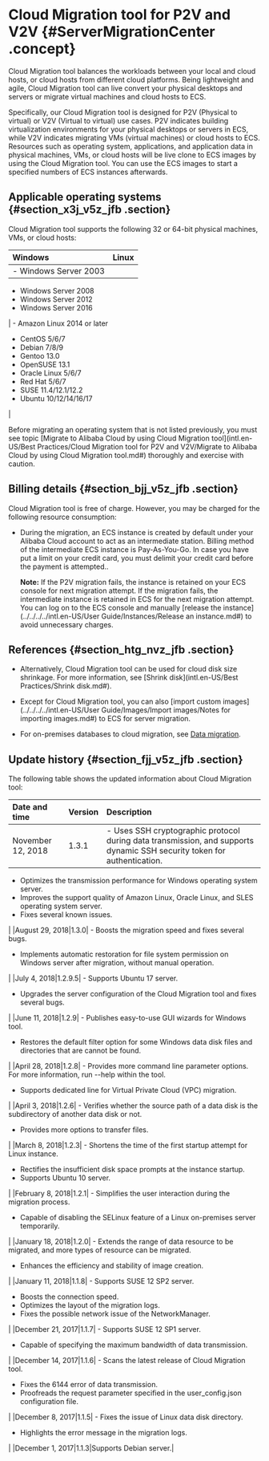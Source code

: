 # Cloud Migration tool for P2V and V2V {#ServerMigrationCenter .concept}

Cloud Migration tool balances the workloads between your local and cloud hosts, or cloud hosts from different cloud platforms. Being lightweight and agile, Cloud Migration tool can live convert your physical desktops and servers or migrate virtual machines and cloud hosts to ECS.

Specifically, our Cloud Migration tool is designed for P2V \(Physical to virtual\) or V2V \(Virtual to virtual\) use cases. P2V indicates building virtualization environments for your physical desktops or servers in ECS, while V2V indicates migrating VMs \(virtual machines\) or cloud hosts to ECS. Resources such as operating system, applications, and application data in physical machines, VMs, or cloud hosts will be live clone to ECS images by using the Cloud Migration tool. You can use the ECS images to start a specified numbers of ECS instances afterwards.

## Applicable operating systems {#section_x3j_v5z_jfb .section}

Cloud Migration tool supports the following 32 or 64-bit physical machines, VMs, or cloud hosts:

|Windows|Linux|
|:------|:----|
| -   Windows Server 2003
-   Windows Server 2008
-   Windows Server 2012
-   Windows Server 2016

 | -   Amazon Linux 2014 or later
-   CentOS 5/6/7
-   Debian 7/8/9
-   Gentoo 13.0
-   OpenSUSE 13.1
-   Oracle Linux 5/6/7
-   Red Hat 5/6/7
-   SUSE 11.4/12.1/12.2
-   Ubuntu 10/12/14/16/17

 |

Before migrating an operating system that is not listed previously, you must see topic [Migrate to Alibaba Cloud by using Cloud Migration tool](intl.en-US/Best Practices/Cloud Migration tool for P2V and V2V/Migrate to Alibaba Cloud by using Cloud Migration tool.md#) thoroughly and exercise with caution.

## Billing details {#section_bjj_v5z_jfb .section}

Cloud Migration tool is free of charge. However, you may be charged for the following resource consumption:

-   During the migration, an ECS instance is created by default under your Alibaba Cloud account to act as an intermediate station. Billing method of the intermediate ECS instance is Pay-As-You-Go. In case you have put a limit on your credit card, you must delimit your credit card before the payment is attempted..

    **Note:** If the P2V migration fails, the instance is retained on your ECS console for next migration attempt. If the migration fails, the intermediate instance is retained in ECS for the next migration attempt. You can log on to the ECS console and manually [release the instance](../../../../intl.en-US/User Guide/Instances/Release an instance.md#) to avoid unnecessary charges.


## References {#section_htg_nvz_jfb .section}

-   Alternatively, Cloud Migration tool can be used for cloud disk size shrinkage. For more information, see [Shrink disk](intl.en-US/Best Practices/Shrink disk.md#).

-   Except for Cloud Migration tool, you can also [import custom images](../../../../intl.en-US/User Guide/Images/Import images/Notes for importing images.md#) to ECS for server migration.

-   For on-premises databases to cloud migration, see [Data migration](https://www.alibabacloud.com/help/doc-detail/26594.htm).


## Update history {#section_fjj_v5z_jfb .section}

The following table shows the updated information about Cloud Migration tool:

|Date and time|Version|Description|
|:------------|:------|:----------|
|November 12, 2018|1.3.1| -   Uses SSH cryptographic protocol during data transmission, and supports dynamic SSH security token for authentication.
-   Optimizes the transmission performance for Windows operating system server.
-   Improves the support quality of Amazon Linux, Oracle Linux, and SLES operating system server.
-   Fixes several known issues.

 |
|August 29, 2018|1.3.0| -   Boosts the migration speed and fixes several bugs.
-   Implements automatic restoration for file system permission on Windows server after migration, without manual operation.

 |
|July 4, 2018|1.2.9.5| -   Supports Ubuntu 17 server.
-   Upgrades the server configuration of the Cloud Migration tool and fixes several bugs.

 |
|June 11, 2018|1.2.9| -   Publishes easy-to-use GUI wizards for Windows tool.
-   Restores the default filter option for some Windows data disk files and directories that are cannot be found.

 |
|April 28, 2018|1.2.8| -   Provides more command line parameter options. For more information, run --help within the tool.
-   Supports dedicated line for Virtual Private Cloud \(VPC\) migration.

 |
|April 3, 2018|1.2.6| -   Verifies whether the source path of a data disk is the subdirectory of another data disk or not.
-   Provides more options to transfer files.

 |
|March 8, 2018|1.2.3| -   Shortens the time of the first startup attempt for Linux instance.
-   Rectifies the insufficient disk space prompts at the instance startup.
-   Supports Ubuntu 10 server.

 |
|February 8, 2018|1.2.1| -   Simplifies the user interaction during the migration process.
-   Capable of disabling the SELinux feature of a Linux on-premises server temporarily.

 |
|January 18, 2018|1.2.0| -   Extends the range of data resource to be migrated, and more types of resource can be migrated.
-   Enhances the efficiency and stability of image creation.

 |
|January 11, 2018|1.1.8| -   Supports SUSE 12 SP2 server.
-   Boosts the connection speed.
-   Optimizes the layout of the migration logs.
-   Fixes the possible network issue of the NetworkManager.

 |
|December 21, 2017|1.1.7| -   Supports SUSE 12 SP1 server.
-   Capable of specifying the maximum bandwidth of data transmission.

 |
|December 14, 2017|1.1.6| -   Scans the latest release of Cloud Migration tool.
-   Fixes the 6144 error of data transmission.
-   Proofreads the request parameter specified in the user\_config.json configuration file.

 |
|December 8, 2017|1.1.5| -   Fixes the issue of Linux data disk directory.
-   Highlights the error message in the migration logs.

 |
|December 1, 2017|1.1.3|Supports Debian server.|

